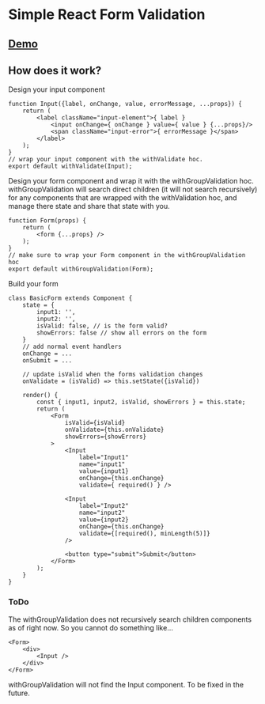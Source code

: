 # Simple React Form Validation

## [Demo](http://form-validator.digital-logic.net/)

## How does it work?

Design your input component
```
function Input({label, onChange, value, errorMessage, ...props}) {
    return (
        <label className="input-element">{ label }
            <input onChange={ onChange } value={ value } {...props}/>
            <span className="input-error">{ errorMessage }</span>
        </label>
    );
}
// wrap your input component with the withValidate hoc.
export default withValidate(Input);
```
Design your form component and wrap it with the withGroupValidation hoc.
withGroupValidation will search direct children (it will not search recursively) for any components that are wrapped with the withValidation hoc, and manage there state and share that state with you.
```
function Form(props) {
    return (
        <form {...props} />
    );
}
// make sure to wrap your Form component in the withGroupValidation hoc
export default withGroupValidation(Form);
```

Build your form
```
class BasicForm extends Component {
    state = {
        input1: '',
        input2: '',
        isValid: false, // is the form valid?
        showErrors: false // show all errors on the form
    }
    // add normal event handlers
    onChange = ...
    onSubmit = ...

    // update isValid when the forms validation changes
    onValidate = (isValid) => this.setState({isValid})

    render() {
        const { input1, input2, isValid, showErrors } = this.state;
        return (
            <Form
                isValid={isValid}
                onValidate={this.onValidate}
                showErrors={showErrors}
            >
                <Input
                    label="Input1"
                    name="input1"
                    value={input1}
                    onChange={this.onChange}
                    validate={ required() } />

                <Input
                    label="Input2"
                    name="input2"
                    value={input2}
                    onChange={this.onChange}
                    validate={[required(), minLength(5)]}
                />

                <button type="submit">Submit</button>
            </Form>
        );
    }
}
```


### ToDo
The withGroupValidation does not recursively search children components as of right now. So you cannot do something like...
```
<Form>
    <div>
        <Input />
    </div>
</Form>
```
withGroupValidation will not find the Input component. To be fixed in the future.
